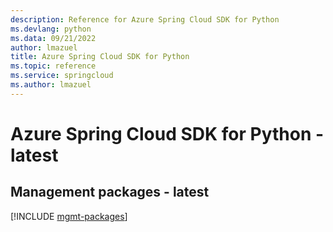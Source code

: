 ```yaml
---
description: Reference for Azure Spring Cloud SDK for Python
ms.devlang: python
ms.data: 09/21/2022
author: lmazuel
title: Azure Spring Cloud SDK for Python
ms.topic: reference
ms.service: springcloud
ms.author: lmazuel
---
```

# Azure Spring Cloud SDK for Python - latest

## Management packages - latest
[!INCLUDE [mgmt-packages](spring-cloud-mgmt-index.md)]